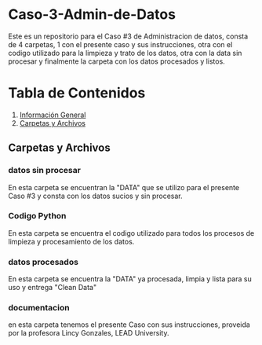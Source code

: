 # Caso-3-Admin-de-Datos
  Este es un repositorio para el Caso #3 de Administracion de datos, consta de 4 carpetas, 1 con el presente caso y sus instrucciones, otra con el codigo utilizado para la limpieza y trato de los datos, otra con la data sin     procesar y finalmente la carpeta con los datos procesados y listos.

# Tabla de Contenidos
 1. [Información General](#informacion-general)
 2. [Carpetas y Archivos](#carpetas-y-archivos)
  
## Carpetas y Archivos

### datos sin procesar
  En esta carpeta se encuentran la "DATA" que se utilizo para el presente Caso #3 y consta con los datos sucios y sin procesar.
  
### Codigo Python
  En esta carpeta se encuentra el codigo utilizado para todos los procesos de limpieza y procesamiento de los datos.

### datos procesados
  En esta carpeta se encuentra la "DATA" ya procesada, limpia y lista para su uso y entrega "Clean Data"

### documentacion
  en esta carpeta tenemos el presente Caso con sus instrucciones, proveida por la profesora Lincy Gonzales, LEAD University.
  
